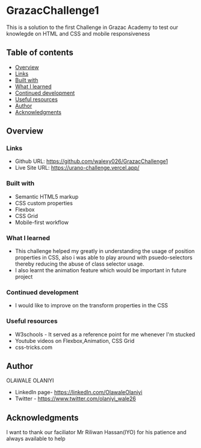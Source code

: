 # GrazacChallenge1

This is a solution to the first Challenge in Grazac Academy to test our knowlegde on HTML and CSS and mobile responsiveness
## Table of contents

- [Overview](#overview)
- [Links](#links)
- [Built with](#built-with)
- [What I learned](#what-i-learned)
- [Continued development](#continued-development)
- [Useful resources](#useful-resources)
- [Author](#author)
- [Acknowledgments](#acknowledgments)


## Overview

### Links

- Github URL: https://github.com/walexy026/GrazacChallenge1
- Live Site URL: https://urano-challenge.vercel.app/


### Built with

- Semantic HTML5 markup
- CSS custom properties
- Flexbox
- CSS Grid
- Mobile-first workflow


### What I learned
- This challenge helped my greatly in understanding the usage of position properties in CSS, also i was able to play around with psuedo-selectors thereby reducing the abuse of class selector usage.
- I also learnt the animation feature which would be important in future project


### Continued development
- I would like to improve on the transform properties in the CSS


### Useful resources
- W3schools - It served as a reference point  for me whenever I'm stucked
- Youtube videos on Flexbox,Animation, CSS Grid
- css-tricks.com

## Author
OLAWALE OLANIYI
- LinkedIn page- https://linkedIn.com/OlawaleOlaniyi
- Twitter - https://www.twitter.com/olaniyi_wale26

## Acknowledgments
I want to thank our faciliator Mr Riliwan Hassan(IYO) for his patience and always available to help
